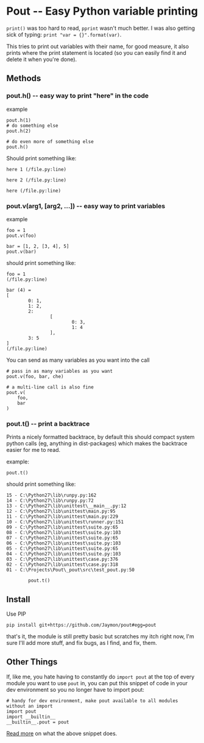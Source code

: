 # Pout -- Easy Python variable printing

`print()` was too hard to read, `pprint` wasn't much better. I was also getting sick of typing: 
`print "var = {}".format(var)`. 

This tries to print out variables with their name, for good measure, it also prints 
where the print statement is located (so you can easily find it and delete it when you're done).

## Methods

### pout.h() -- easy way to print "here" in the code

example

    pout.h(1)
    # do something else
    pout.h(2)
    
    # do even more of something else
    pout.h()
    
Should print something like:

    here 1 (/file.py:line)
    
    here 2 (/file.py:line)

    here (/file.py:line)

### pout.v(arg1, [arg2, ...]) -- easy way to print variables

example

    foo = 1
    pout.v(foo)
    
    bar = [1, 2, [3, 4], 5]
    pout.v(bar)
    
should print something like:

    foo = 1
    (/file.py:line)

    bar (4) =
    [
            0: 1,
            1: 2,
            2:
                    [
                            0: 3,
                            1: 4
                    ],
            3: 5
    ]
    (/file.py:line)

You can send as many variables as you want into the call

    # pass in as many variables as you want
    pout.v(foo, bar, che)
    
    # a multi-line call is also fine
    pout.v(
        foo,
        bar
    )

### pout.t() -- print a backtrace

Prints a nicely formatted backtrace, by default this should compact system python
calls (eg, anything in dist-packages) which makes the backtrace easier for me to
read.

example:

    pout.t()
    
should print something like:

    15 - C:\Python27\lib\runpy.py:162
    14 - C:\Python27\lib\runpy.py:72
    13 - C:\Python27\lib\unittest\__main__.py:12
    12 - C:\Python27\lib\unittest\main.py:95
    11 - C:\Python27\lib\unittest\main.py:229
    10 - C:\Python27\lib\unittest\runner.py:151
    09 - C:\Python27\lib\unittest\suite.py:65
    08 - C:\Python27\lib\unittest\suite.py:103
    07 - C:\Python27\lib\unittest\suite.py:65
    06 - C:\Python27\lib\unittest\suite.py:103
    05 - C:\Python27\lib\unittest\suite.py:65
    04 - C:\Python27\lib\unittest\suite.py:103
    03 - C:\Python27\lib\unittest\case.py:376
    02 - C:\Python27\lib\unittest\case.py:318
    01 - C:\Projects\Pout\_pout\src\test_pout.py:50
    
            pout.t()
   
## Install

Use PIP

    pip install git+https://github.com/Jaymon/pout#egg=pout

that's it, the module is still pretty basic but scratches my itch right now, I'm sure
I'll add more stuff, and fix bugs, as I find, and fix, them.

## Other Things

If, like me, you hate having to constantly do `import pout` at the top of every module you
want to use `pout` in, you can put this snippet of code in your dev environment so you no longer
have to import pout:

    # handy for dev environment, make pout available to all modules without an import
    import pout
    import __builtin__
    __builtin__.pout = pout
    
[Read more](http://stackoverflow.com/questions/142545/python-how-to-make-a-cross-module-variable) 
on what the above snippet does.
